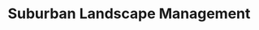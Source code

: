---
title: "Suburban Landscape Management"
url: /utica/suburban-landscape-management/
shop: groundskeeping
---